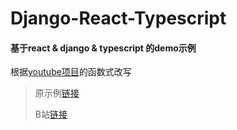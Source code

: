 # Django-React-Typescript

#### 基于react & django & typescript 的demo示例
根据[youtube项目](https://www.youtube.com/watch?v=f5ygXQKF6M8)的函数式改写
>原示例[链接](https://github.com/ArtOfEngineer/DjangoReactJs)
>
>B站[链接](https://www.bilibili.com/video/BV1Gy4y1p7qS?share_source=copy_web)
